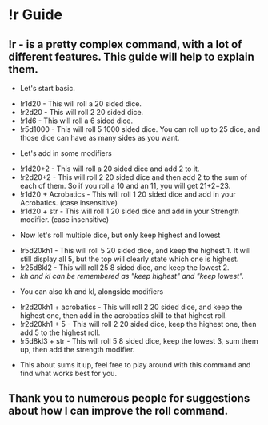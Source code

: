 # !r Guide
## !r - is a pretty complex command, with a lot of different features.  This guide will help to explain them.

+ Let's start basic.
 * !r1d20 - This will roll a 20 sided dice.
 * !r2d20 - This will roll 2 20 sided dice.
 * !r1d6 - This will roll a 6 sided dice.
 * !r5d1000 - This will roll 5 1000 sided dice.  You can roll up to 25 dice, and those dice can have as many sides as you want.

+ Let's add in some modifiers
 * !r1d20+2 - This will roll a 20 sided dice and add 2 to it.
 * !r2d20+2 - This will roll 2 20 sided dice and then add 2 to the sum of each of them.  So if you roll a 10 and an 11, you will get 21+2=23.
 * !r1d20 + Acrobatics - This will roll 1 20 sided dice and add in your Acrobatics. (case insensitive)
 * !r1d20 + str - This will roll 1 20 sided dice and add in your Strength modifier. (case insensitive)

+ Now let's roll multiple dice, but only keep highest and lowest
 * !r5d20kh1 - This will roll 5 20 sided dice, and keep the highest 1.  It will still display all 5, but the top will clearly state which one is highest.
 * !r25d8kl2 - This will roll 25 8 sided dice, and keep the lowest 2.
 * *kh and kl can be remembered as "keep highest" and "keep lowest".*

+ You can also kh and kl, alongside modifiers
 * !r2d20kh1 + acrobatics - This will roll 2 20 sided dice, and keep the highest one, then add in the acrobatics skill to that highest roll.
 * !r2d20kh1 + 5 - This will roll 2 20 sided dice, keep the highest one, then add 5 to the highest roll.
 * !r5d8kl3 + str - This will roll 5 8 sided dice, keep the lowest 3, sum them up, then add the strength modifier.

+ This about sums it up, feel free to play around with this command and find what works best for you.  

## Thank you to numerous people for suggestions about how I can improve the roll command.


